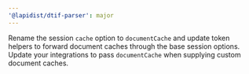 ```yaml
---
'@lapidist/dtif-parser': major
---
```


Rename the session `cache` option to `documentCache` and update token helpers to
forward document caches through the base session options. Update your
integrations to pass `documentCache` when supplying custom document caches.
